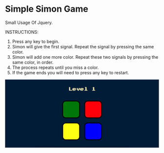 # Simple Simon Game

Small Usage Of Jquery.

INSTRUCTIONS: 

1. Press any key to begin. 
2. Simon will give the first signal. Repeat the signal by pressing the same color.
3. Simon will add one more color. Repeat these two signals by pressing the same color, in order.
4. The process repeats until you miss a color. 
5. If the game ends you will need to press any key to restart.

![alt text](https://github.com/austinbarton1997/simon/blob/master/game.png?raw=true)


